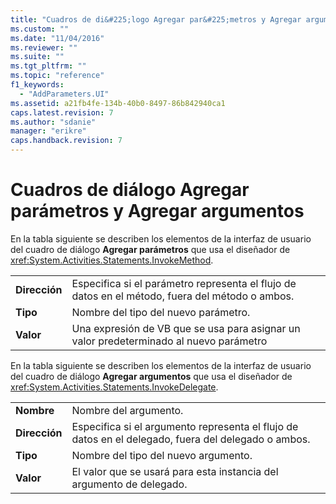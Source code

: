 ```yaml
---
title: "Cuadros de di&#225;logo Agregar par&#225;metros y Agregar argumentos | Microsoft Docs"
ms.custom: ""
ms.date: "11/04/2016"
ms.reviewer: ""
ms.suite: ""
ms.tgt_pltfrm: ""
ms.topic: "reference"
f1_keywords: 
  - "AddParameters.UI"
ms.assetid: a21fb4fe-134b-40b0-8497-86b842940ca1
caps.latest.revision: 7
ms.author: "sdanie"
manager: "erikre"
caps.handback.revision: 7
---
```

# Cuadros de di&#225;logo Agregar par&#225;metros y Agregar argumentos
En la tabla siguiente se describen los elementos de la interfaz de usuario del cuadro de diálogo **Agregar parámetros** que usa el diseñador de <xref:System.Activities.Statements.InvokeMethod>.  
  
|||  
|-|-|  
|**Dirección**|Especifica si el parámetro representa el flujo de datos en el método, fuera del método o ambos.|  
|**Tipo**|Nombre del tipo del nuevo parámetro.|  
|**Valor**|Una expresión de VB que se usa para asignar un valor predeterminado al nuevo parámetro|  
  
 En la tabla siguiente se describen los elementos de la interfaz de usuario del cuadro de diálogo **Agregar argumentos** que usa el diseñador de <xref:System.Activities.Statements.InvokeDelegate>.  
  
|||  
|-|-|  
|**Nombre**|Nombre del argumento.|  
|**Dirección**|Especifica si el argumento representa el flujo de datos en el delegado, fuera del delegado o ambos.|  
|**Tipo**|Nombre del tipo del nuevo argumento.|  
|**Valor**|El valor que se usará para esta instancia del argumento de delegado.|